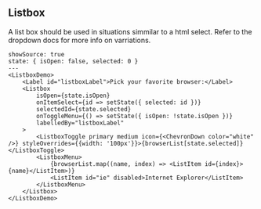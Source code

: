 ## Listbox

A list box should be used in situations simmilar to a html select. Refer to the dropdown docs for more info on varriations.

```react
showSource: true
state: { isOpen: false, selected: 0 }
---
<ListboxDemo>
	<Label id="listboxLabel">Pick your favorite browser:</Label>
	<Listbox
		isOpen={state.isOpen}
		onItemSelect={id => setState({ selected: id })}
		selectedId={state.selected}
		onToggleMenu={() => setState({ isOpen: !state.isOpen })}
		labelledBy="listboxLabel"
	>
		<ListboxToggle primary medium icon={<ChevronDown color="white" />} styleOverrides={{width: '100px'}}>{browserList[state.selected]}</ListboxToggle>
		<ListboxMenu>
			{browserList.map((name, index) => <ListItem id={index}>{name}</ListItem>)}
			<ListItem id="ie" disabled>Internet Explorer</ListItem>
		</ListboxMenu>
	</Listbox>
</ListboxDemo>
```
